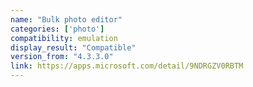 ```yaml
---
name: "Bulk photo editor"
categories: ['photo']
compatibility: emulation
display_result: "Compatible"
version_from: "4.3.3.0"
link: https://apps.microsoft.com/detail/9NDRGZV0RBTM
---
```

